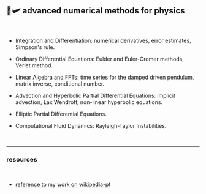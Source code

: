 ## 🌌🛩  advanced numerical methods for physics


<br>

- Integration and Differentiation: numerical derivatives, error estimates, Simpson's rule.

- Ordinary Differential Equations: Eulder and Euler-Cromer methods, Verlet method.

- Linear Algebra and FFTs: time series for the damped driven pendulum, matrix inverse,  conditional number.

- Advection and Hyperbolic Partial Differential Equations: implicit advection, Lax Wendroff, non-linear hyperbolic equations.

- Elliptic Partial Differential Equations.

- Computational Fluid Dynamics: Rayleigh-Taylor Instabilities.

<br>

----

### resources

<br>

* [reference to my work on wikipedia-pt](https://pt.wikipedia.org/wiki/Condi%C3%A7%C3%B5es_de_coordenadas)
